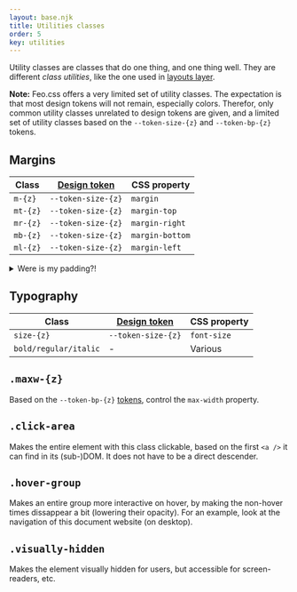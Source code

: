 ```yaml
---
layout: base.njk
title: Utilities classes
order: 5
key: utilities
---
```


Utility classes are classes that do one thing, and one thing well. They are different _class utilities_, like the one used in
[layouts layer](/layouts).

**Note:** Feo.css offers a very limited set of utility classes. The expectation is that most design tokens will not remain, especially colors. Therefor, only common utility classes unrelated to design tokens are given, and a limited set of utility classes based on the `--token-size-{z}` and `--token-bp-{z}` tokens.

## Margins

<div>
  <table>
    <thead>
      <tr>
        <th>Class</th>
        <th><a href="tokens.html">Design token</a></th>
        <th>CSS property</th>
      </tr>
    </thead>
    <tbody>
      <tr>
        <td><code>m-{z}</code></td>
        <td><code>--token-size-{z}</code></td>
        <td><code>margin</code></td>
      </tr>
      <tr>
        <td><code>mt-{z}</code></td>
        <td><code>--token-size-{z}</code></td>
        <td><code>margin-top</code></td>
      </tr>
      <tr>
        <td><code>mr-{z}</code></td>
        <td><code>--token-size-{z}</code></td>
        <td><code>margin-right</code></td>
      </tr>
      <tr>
        <td><code>mb-{z}</code></td>
        <td><code>--token-size-{z}</code></td>
        <td><code>margin-bottom</code></td>
      </tr>
      <tr>
        <td><code>ml-{z}</code></td>
        <td><code>--token-size-{z}</code></td>
        <td><code>margin-left</code></td>
      </tr>
    </tbody>
  </table>
</div>

<details>
  <summary>Were is my padding?!</summary>
  <p>You might be wondering, where are the padding classes? Well Feo.css is a little opinionated. The layers are build with 'layout' being the most important layer. Layout is about how elements are positioned in relation to eachother. Margin has an impact on that, padding, does not. If you want padding, copy over the <code>src/utilities/margin.css</code> and replace <code>margin</code> with <code>padding</code>.</p>
</details>

## Typography

<div>
  <table>
    <thead>
      <tr>
        <th>Class</th>
        <th><a href="tokens.html">Design token</a></th>
        <th>CSS property</th>
      </tr>
    </thead>
    <tbody>
      <tr>
        <td><code>size-{z}</code></td>
        <td><code>--token-size-{z}</code></td>
        <td><code>font-size</code></td>
      </tr>
      <tr>
        <td><code>bold/regular/italic</code></td>
        <td>-</td>
        <td>Various</td>
      </tr>
    </tbody>
  </table>
</div>

## `.maxw-{z}`

Based on the `--token-bp-{z}` [tokens](/tokens), control the `max-width` property.

## `.click-area`

Makes the entire element with this class clickable, based on the
first `<a />` it can find in its (sub-)DOM. It does not
have to be a direct descender.

## `.hover-group`

Makes an entire group more interactive on hover, by making the non-hover times dissappear a bit (lowering their opacity). For an example, look at the navigation of this document website (on desktop).

## `.visually-hidden`

Makes the element visually hidden for users, but accessible for screen-readers, etc.
